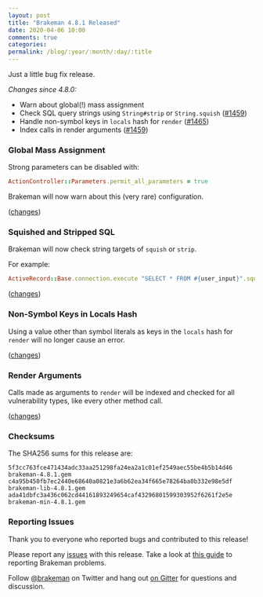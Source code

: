 ```yaml
---
layout: post
title: "Brakeman 4.8.1 Released"
date: 2020-04-06 10:00
comments: true
categories:
permalink: /blog/:year/:month/:day/:title
---
```


Just a little bug fix release.

_Changes since 4.8.0:_

* Warn about global(!) mass assignment
* Check SQL query strings using `String#strip` or `String.squish` ([#1459](https://github.com/presidentbeef/brakeman/issues/1469))
* Handle non-symbol keys in `locals` hash for `render` ([#1465](https://github.com/presidentbeef/brakeman/issues/1465))
* Index calls in render arguments ([#1459](https://github.com/presidentbeef/brakeman/issues/1459))

### Global Mass Assignment

Strong parameters can be disabled with:

```ruby
ActionController::Parameters.permit_all_parameters = true
```

Brakeman will now warn about this (very rare) configuration.

([changes](https://github.com/presidentbeef/brakeman/pull/1464))

### Squished and Stripped SQL

Brakeman will now check string targets of `squish` or `strip`.

For example:

```ruby
ActiveRecord::Base.connection.execute "SELECT * FROM #{user_input}".squish
```

([changes](https://github.com/presidentbeef/brakeman/pull/1470))

### Non-Symbol Keys in Locals Hash

Using a value other than symbol literals as keys in the `locals` hash for `render` will no longer cause an error.

([changes](https://github.com/presidentbeef/brakeman/pull/1468))

### Render Arguments

Calls made as arguments to `render` will be indexed and checked for all vulnerability types, like every other method call.

([changes](https://github.com/presidentbeef/brakeman/pull/1460))

### Checksums

The SHA256 sums for this release are:

    5f3cc763fce471434adc33aa251298fa24ea2a1c01ef2549aec55be4b5b14d46  brakeman-4.8.1.gem
    c4a95b450fb7ec2440e68640a0821e3a6b62ea34f665e78264ba0b332e98e5df  brakeman-lib-4.8.1.gem
    ada41dbfc3a436c062cd44161893249654caf43296801599303952f6261f2e5e  brakeman-min-4.8.1.gem

### Reporting Issues

Thank you to everyone who reported bugs and contributed to this release!

Please report any [issues](https://github.com/presidentbeef/brakeman/issues) with this release. Take a look at [this guide](https://github.com/presidentbeef/brakeman/wiki/How-to-Report-a-Brakeman-Issue) to reporting Brakeman problems.

Follow [@brakeman](https://twitter.com/brakeman) on Twitter and hang out [on Gitter](https://gitter.im/presidentbeef/brakeman) for questions and discussion.

